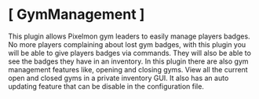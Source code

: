[ GymManagement ]
=============

This plugin allows Pixelmon gym leaders to easily manage players badges. No more players complaining about lost gym badges, with this plugin you will be able to give players badges via commands. They will also be able to see the badges they have in an inventory. In this plugin there are also gym management features like, opening and closing gyms. View all the current open and closed gyms in a private inventory GUI. It also has an auto updating feature that can be disable in the configuration file.
